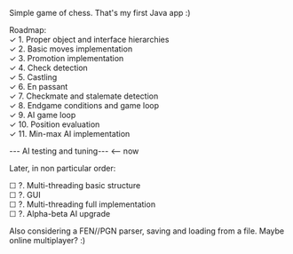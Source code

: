 Simple game of chess. That's my first Java app :)  
  
Roadmap:  
✓ 1. Proper object and interface hierarchies  
✓ 2. Basic moves implementation   
✓ 3. Promotion implementation  
✓ 4. Check detection  
✓ 5. Castling  
✓ 6. En passant  
✓ 7. Checkmate and stalemate detection  
✓ 8. Endgame conditions and game loop  
✓ 9. AI game loop   
✓ 10. Position evaluation  
✓ 11. Min-max AI implementation   

--- AI testing and tuning---  <-- now 

Later, in non particular order:  

☐ ?. Multi-threading basic structure  
☐ ?. GUI  
☐ ?. Multi-threading full implementation   
☐ ?. Alpha-beta AI upgrade  
  
Also considering a FEN//PGN parser, saving and loading from a file. Maybe online multiplayer? :)  
